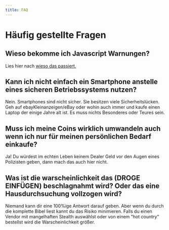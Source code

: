 ```yaml
---
title: FAQ
---
```


# Häufig gestellte Fragen

## Wieso bekomme ich Javascript Warnungen?    
Lies hier nach [wieso das passiert.](/bible/miscellaneous-information/javascript/)

## Kann ich nicht einfach ein Smartphone anstelle eines sicheren Betriebssystems nutzen?      
Nein. Smartphones sind nicht sicher. Sie besitzen viele Sicherheitslücken. Geh auf ebayKleinanzeigen/eBay oder wohin auch immer und kaufe einen Laptop der einige Jahre alt ist. Es muss nichts Besonderes oder Teures sein. 

## Muss ich meine Coins wirklich umwandeln auch wenn ich nur für meinen persönlichen Bedarf einkaufe?       
Ja! Du würdest im echten Leben keinem Dealer Geld vor den Augen eines Polizisten geben, dann mach das auch hier nicht.

## Was ist die warscheinlichkeit das (DROGE EINFÜGEN) beschlagnahmt wird? Oder das eine Hausdurchsuchung vollzogen wird?            
Niemand kann dir eine 100%ige Antwort darauf geben. Aber wenn du durch die komplette Bibel liest kannt du das Risiko minimieren. Falls du einen Vendor mit mangelhaften Stealth auswählst oder von einem "hot country" bestellst wird die Warscheinlichkeit größer.
